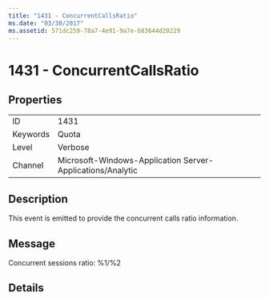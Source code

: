 ```yaml
---
title: "1431 - ConcurrentCallsRatio"
ms.date: "03/30/2017"
ms.assetid: 571dc259-78a7-4e91-9a7e-b83644d20229
---
```

# 1431 - ConcurrentCallsRatio
## Properties  
  
|||  
|-|-|  
|ID|1431|  
|Keywords|Quota|  
|Level|Verbose|  
|Channel|Microsoft-Windows-Application Server-Applications/Analytic|  
  
## Description  
 This event is emitted to provide the concurrent calls ratio information.  
  
## Message  
 Concurrent sessions ratio: %1/%2  
  
## Details
